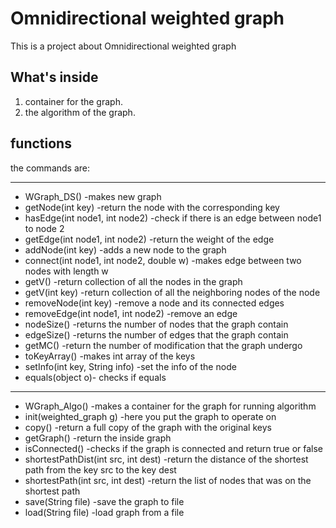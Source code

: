 # Omnidirectional weighted graph
This is a project about Omnidirectional weighted graph 

## What's inside
1. container for the graph.
2. the algorithm of the graph.

## functions
the commands are:
****
* WGraph_DS() -makes new graph  
*  getNode(int key) -return the node with the corresponding key  
*  hasEdge(int node1, int node2) -check if there is an edge between node1 to node 2  
*  getEdge(int node1, int node2) -return the weight of the edge  
*  addNode(int key) -adds a new node to the graph  
*  connect(int node1, int node2, double w) -makes edge between two nodes with length w  
*  getV() -return collection of all the nodes in the graph  
*  getV(int key) -return collection of all the neighboring nodes of the node  
*  removeNode(int key) -remove a node and its connected edges  
*  removeEdge(int node1, int node2) -remove an edge  
*  nodeSize() -returns the number of nodes that the graph contain  
*  edgeSize() -returns the number of edges that the graph contain  
*  getMC() -return the number of modification that the graph undergo  
*  toKeyArray() -makes int array of the keys  
*  setInfo(int key, String info) -set the info of the node
*  equals(object o)- checks if equals  
****  
* WGraph_Algo() -makes a container for the graph for running algorithm  
*  init(weighted_graph g) -here you put the graph to operate on  
*  copy() -return a full copy of the graph with the original keys  
*  getGraph() -return the inside graph  
*  isConnected() -checks if the graph is connected and return true or false  
*  shortestPathDist(int src, int dest) -return the distance of the shortest path from the key src to the key dest  
*  shortestPath(int src, int dest) -return the list of nodes that was on the shortest path  
*  save(String file) -save the graph to file  
*  load(String file) -load graph from a file  
